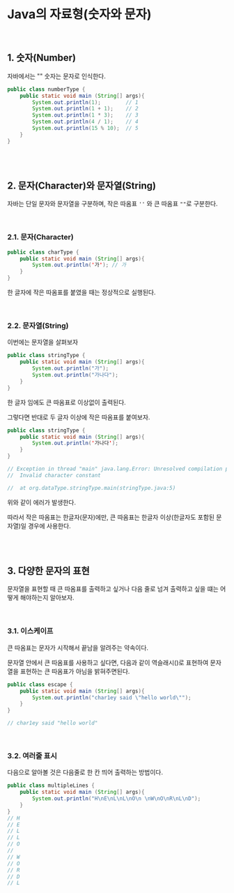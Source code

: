 # Java의 자료형(숫자와 문자)

<br>

## 1. 숫자(Number)

자바에서는 "" 숫자는 문자로 인식한다.

```java
public class numberType {
    public static void main (String[] args){
        System.out.println(1);        // 1
        System.out.println(1 + 1);    // 2
        System.out.println(1 * 3);    // 3
        System.out.println(4 / 1);    // 4
        System.out.println(15 % 10);  // 5
    }
}
```

<br>

<br>

## 2. 문자(Character)와 문자열(String)

자바는 단일 문자와 문자열을 구분하며, 작은 따옴표 `''` 와 큰 따옴표 `""`로 구분한다.

<br>

### 2.1. 문자(Character)

```java
public class charType {
    public static void main (String[] args){
        System.out.println('가'); // 가
    }
}
```

한 글자에 작은 따옴표를 붙였을 때는 정상적으로 실행된다.

<br>

### 2.2. 문자열(String)

이번에는 문자열을 살펴보자

```java
public class stringType {
    public static void main (String[] args){
        System.out.println("가");
        System.out.println("가나다");
    }
}
```

한 글자 임에도 큰 따옴표로 이상없이 출력된다.

그렇다면 반대로 두 글자 이상에 작은 따옴표를 붙여보자.

```java
public class stringType {
    public static void main (String[] args){
        System.out.println('가나다');
    }
}

// Exception in thread "main" java.lang.Error: Unresolved compilation problem: 
// 	Invalid character constant

// 	at org.dataType.stringType.main(stringType.java:5)
```

위와 같이 에러가 발생한다.

따라서 작은 따옴표는 한글자(문자)에만, 큰 따옴표는 한글자 이상(한글자도 포함된 문자열)일 경우에 사용한다.

<br>

<br>

## 3. 다양한 문자의 표현

문자열을 표현할 때 큰 따옴표를 출력하고 싶거나 다음 줄로 넘겨 출력하고 싶을 떄는 어떻게 해야하는지 알아보자.

<br>

### 3.1. 이스케이프

큰 따옴표는 문자가 시작해서 끝남을 알려주는 약속이다.

문자열 안에서 큰 따옴표를 사용하고 싶다면, 다음과 같이 역슬래시(\)로 표현하여 문자열을 표현하는 큰 따옴표가 아님을 밝혀주면된다.

```java
public class escape {
    public static void main (String[] args){
        System.out.println("char1ey said \"hello world\"");
    }
}

// char1ey said "hello world"
```

<br>

### 3.2. 여러줄 표시

다음으로 알아볼 것은 다음줄로  한 칸 띄어 출력하는 방법이다.

```java
public class multipleLines {
    public static void main (String[] args){
        System.out.println("H\nE\nL\nL\nO\n \nW\nO\nR\nL\nD");
    }
}
// H
// E
// L
// L
// O
//  
// W
// O
// R
// D
// L
```